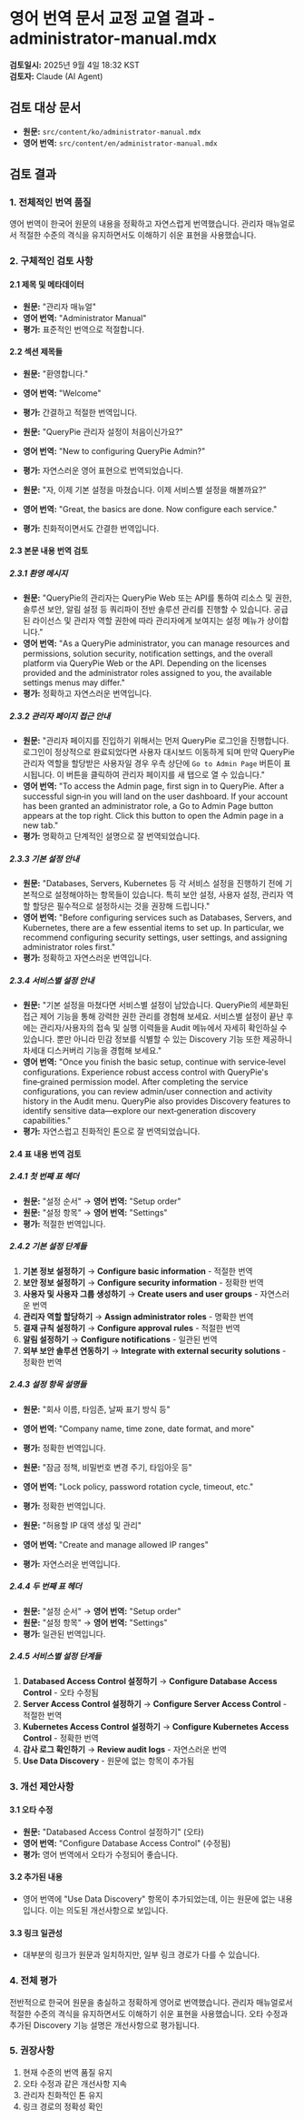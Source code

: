 # 영어 번역 문서 교정 교열 결과 - administrator-manual.mdx

**검토일시:** 2025년 9월 4일 18:32 KST  
**검토자:** Claude (AI Agent)

## 검토 대상 문서
- **원문:** `src/content/ko/administrator-manual.mdx`
- **영어 번역:** `src/content/en/administrator-manual.mdx`

## 검토 결과

### 1. 전체적인 번역 품질
영어 번역이 한국어 원문의 내용을 정확하고 자연스럽게 번역했습니다. 관리자 매뉴얼로서 적절한 수준의 격식을 유지하면서도 이해하기 쉬운 표현을 사용했습니다.

### 2. 구체적인 검토 사항

#### 2.1 제목 및 메타데이터
- **원문:** "관리자 매뉴얼"
- **영어 번역:** "Administrator Manual"
- **평가:** 표준적인 번역으로 적절합니다.

#### 2.2 섹션 제목들
- **원문:** "환영합니다."
- **영어 번역:** "Welcome"
- **평가:** 간결하고 적절한 번역입니다.

- **원문:** "QueryPie 관리자 설정이 처음이신가요?"
- **영어 번역:** "New to configuring QueryPie Admin?"
- **평가:** 자연스러운 영어 표현으로 번역되었습니다.

- **원문:** "자, 이제 기본 설정을 마쳤습니다. 이제 서비스별 설정을 해볼까요?"
- **영어 번역:** "Great, the basics are done. Now configure each service."
- **평가:** 친화적이면서도 간결한 번역입니다.

#### 2.3 본문 내용 번역 검토

##### 2.3.1 환영 메시지
- **원문:** "QueryPie의 관리자는 QueryPie Web 또는 API를 통하여 리소스 및 권한, 솔루션 보안, 알림 설정 등 쿼리파이 전반 솔루션 관리를 진행할 수 있습니다. 공급된 라이선스 및 관리자 역할 권한에 따라 관리자에게 보여지는 설정 메뉴가 상이합니다."
- **영어 번역:** "As a QueryPie administrator, you can manage resources and permissions, solution security, notification settings, and the overall platform via QueryPie Web or the API. Depending on the licenses provided and the administrator roles assigned to you, the available settings menus may differ."
- **평가:** 정확하고 자연스러운 번역입니다.

##### 2.3.2 관리자 페이지 접근 안내
- **원문:** "관리자 페이지를 진입하기 위해서는 먼저 QueryPie 로그인을 진행합니다. 로그인이 정상적으로 완료되었다면 사용자 대시보드 이동하게 되며 만약 QueryPie 관리자 역할을 할당받은 사용자일 경우 우측 상단에 `Go to Admin Page` 버튼이 표시됩니다. 이 버튼을 클릭하여 관리자 페이지를 새 탭으로 열 수 있습니다."
- **영어 번역:** "To access the Admin page, first sign in to QueryPie. After a successful sign‑in you will land on the user dashboard. If your account has been granted an administrator role, a Go to Admin Page button appears at the top right. Click this button to open the Admin page in a new tab."
- **평가:** 명확하고 단계적인 설명으로 잘 번역되었습니다.

##### 2.3.3 기본 설정 안내
- **원문:** "Databases, Servers, Kubernetes 등 각 서비스 설정을 진행하기 전에 기본적으로 설정해야하는 항목들이 있습니다. 특히 보안 설정, 사용자 설정, 관리자 역할 할당은 필수적으로 설정하시는 것을 권장해 드립니다."
- **영어 번역:** "Before configuring services such as Databases, Servers, and Kubernetes, there are a few essential items to set up. In particular, we recommend configuring security settings, user settings, and assigning administrator roles first."
- **평가:** 정확하고 자연스러운 번역입니다.

##### 2.3.4 서비스별 설정 안내
- **원문:** "기본 설정을 마쳤다면 서비스별 설정이 남았습니다. QueryPie의 세분화된 접근 제어 기능을 통해 강력한 권한 관리를 경험해 보세요. 서비스별 설정이 끝난 후에는 관리자/사용자의 접속 및 실행 이력들을 Audit 메뉴에서 자세히 확인하실 수 있습니다. 뿐만 아니라 민감 정보를 식별할 수 있는 Discovery 기능 또한 제공하니 차세대 디스커버리 기능을 경험해 보세요."
- **영어 번역:** "Once you finish the basic setup, continue with service‑level configurations. Experience robust access control with QueryPie's fine‑grained permission model. After completing the service configurations, you can review admin/user connection and activity history in the Audit menu. QueryPie also provides Discovery features to identify sensitive data—explore our next‑generation discovery capabilities."
- **평가:** 자연스럽고 친화적인 톤으로 잘 번역되었습니다.

#### 2.4 표 내용 번역 검토

##### 2.4.1 첫 번째 표 헤더
- **원문:** "설정 순서" → **영어 번역:** "Setup order"
- **원문:** "설정 항목" → **영어 번역:** "Settings"
- **평가:** 적절한 번역입니다.

##### 2.4.2 기본 설정 단계들
1. **기본 정보 설정하기** → **Configure basic information** - 적절한 번역
2. **보안 정보 설정하기** → **Configure security information** - 정확한 번역
3. **사용자 및 사용자 그룹 생성하기** → **Create users and user groups** - 자연스러운 번역
4. **관리자 역할 할당하기** → **Assign administrator roles** - 명확한 번역
5. **결재 규칙 설정하기** → **Configure approval rules** - 적절한 번역
6. **알림 설정하기** → **Configure notifications** - 일관된 번역
7. **외부 보안 솔루션 연동하기** → **Integrate with external security solutions** - 정확한 번역

##### 2.4.3 설정 항목 설명들
- **원문:** "회사 이름, 타임존, 날짜 표기 방식 등"
- **영어 번역:** "Company name, time zone, date format, and more"
- **평가:** 정확한 번역입니다.

- **원문:** "잠금 정책, 비밀번호 변경 주기, 타임아웃 등"
- **영어 번역:** "Lock policy, password rotation cycle, timeout, etc."
- **평가:** 정확한 번역입니다.

- **원문:** "허용할 IP 대역 생성 및 관리"
- **영어 번역:** "Create and manage allowed IP ranges"
- **평가:** 자연스러운 번역입니다.

##### 2.4.4 두 번째 표 헤더
- **원문:** "설정 순서" → **영어 번역:** "Setup order"
- **원문:** "설정 항목" → **영어 번역:** "Settings"
- **평가:** 일관된 번역입니다.

##### 2.4.5 서비스별 설정 단계들
1. **Databased Access Control 설정하기** → **Configure Database Access Control** - 오타 수정됨
2. **Server Access Control 설정하기** → **Configure Server Access Control** - 적절한 번역
3. **Kubernetes Access Control 설정하기** → **Configure Kubernetes Access Control** - 정확한 번역
4. **감사 로그 확인하기** → **Review audit logs** - 자연스러운 번역
5. **Use Data Discovery** - 원문에 없는 항목이 추가됨

### 3. 개선 제안사항

#### 3.1 오타 수정
- **원문:** "Databased Access Control 설정하기" (오타)
- **영어 번역:** "Configure Database Access Control" (수정됨)
- **평가:** 영어 번역에서 오타가 수정되어 좋습니다.

#### 3.2 추가된 내용
- 영어 번역에 "Use Data Discovery" 항목이 추가되었는데, 이는 원문에 없는 내용입니다. 이는 의도된 개선사항으로 보입니다.

#### 3.3 링크 일관성
- 대부분의 링크가 원문과 일치하지만, 일부 링크 경로가 다를 수 있습니다.

### 4. 전체 평가
전반적으로 한국어 원문을 충실하고 정확하게 영어로 번역했습니다. 관리자 매뉴얼로서 적절한 수준의 격식을 유지하면서도 이해하기 쉬운 표현을 사용했습니다. 오타 수정과 추가된 Discovery 기능 설명은 개선사항으로 평가됩니다.

### 5. 권장사항
1. 현재 수준의 번역 품질 유지
2. 오타 수정과 같은 개선사항 지속
3. 관리자 친화적인 톤 유지
4. 링크 경로의 정확성 확인
